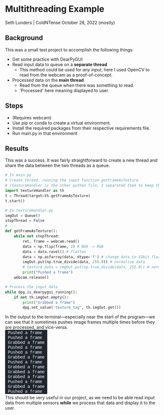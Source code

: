 # Multithreading Example
Seth Lunders | ColdNTense
October 28, 2022 (mostly)

## Background
This was a small test project to accomplish the following things:
- Get some practice with DearPyGUI
- Read input data to queue on a **separate thread**
    - This method could be used for *any input*, here I used OpenCV to read from the webcam as a proof-of-concept.
- Processed data on the **main thread**
    - Read from the queue when there was something to read.
    - 'Processed' here meaning displayed to user.

## Steps
- (Requires webcam)
- Use pip or conda to create a virtual environment.
- Install the required packages from their respective requirements file.
- Run main.py in that environment

## Results
This was a success. It was fairly straightforward to create a new thread and share the data between the two threads as a queue.
```python
# In main.py
# Create thread, running the input function getFrameAsTexture
# (textureHandler is the other python file, I separated them to keep the code clean)
import textureHandler as th
t = Thread(target=th.getFrameAsTexture)
t.start()
```
```python
# In textureHandler.py
imgOut = Queue()
stopThread = False
# ...
def getFrameAsTexture():
    while not stopThread:
        ret, frame = webcam.read()
        data = np.flip(frame, 2) # BGR -> RGB
        data = data.ravel() # flatten
        data = np.asfarray(data, dtype='f') # change data to 32bit floats
        imgOut.put(np.true_divide(data, 255.0)) # normalize data
        # texture_data = imgOut.put(np.true_divide(data, 255.0)) # normalize data
        print("Pushed a frame")
    webcam.release()
```
```python
# Process the input data
while dpg.is_dearpygui_running():
    if not th.imgOut.empty():
        print("Grabbed a frame")
        dpg.set_value('texture_tag', th.imgOut.get())
```
In the output to the terminal—especially near the start of the program—we can see that it sometimes pushes image frames multiple times before they are processed, and vice-versa.  
![](Screenshot_20221031_110141.png)  
This should be very useful in our project, as we need to be able read input data from multiple sensors **while** we process that data and display it to the user.
